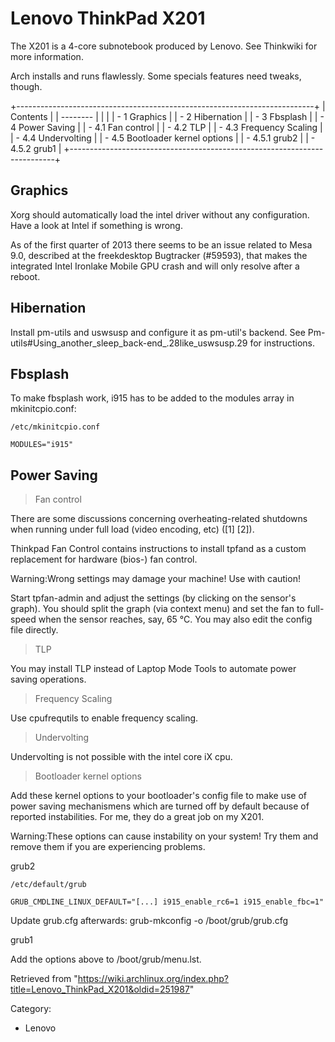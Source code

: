 Lenovo ThinkPad X201
====================

The X201 is a 4-core subnotebook produced by Lenovo. See Thinkwiki for
more information.

Arch installs and runs flawlessly. Some specials features need tweaks,
though.

+--------------------------------------------------------------------------+
| Contents                                                                 |
| --------                                                                 |
|                                                                          |
| -   1 Graphics                                                           |
| -   2 Hibernation                                                        |
| -   3 Fbsplash                                                           |
| -   4 Power Saving                                                       |
|     -   4.1 Fan control                                                  |
|     -   4.2 TLP                                                          |
|     -   4.3 Frequency Scaling                                            |
|     -   4.4 Undervolting                                                 |
|     -   4.5 Bootloader kernel options                                    |
|         -   4.5.1 grub2                                                  |
|         -   4.5.2 grub1                                                  |
+--------------------------------------------------------------------------+

Graphics
--------

Xorg should automatically load the intel driver without any
configuration. Have a look at Intel if something is wrong.

As of the first quarter of 2013 there seems to be an issue related to
Mesa 9.0, described at the freekdesktop Bugtracker (#59593), that makes
the integrated Intel Ironlake Mobile GPU crash and will only resolve
after a reboot.

Hibernation
-----------

Install pm-utils and uswsusp and configure it as pm-util's backend. See
Pm-utils#Using_another_sleep_back-end_.28like_uswsusp.29 for
instructions.

Fbsplash
--------

To make fbsplash work, i915 has to be added to the modules array in
mkinitcpio.conf:

    /etc/mkinitcpio.conf

    MODULES="i915"

Power Saving
------------

> Fan control

There are some discussions concerning overheating-related shutdowns when
running under full load (video encoding, etc) ([1] [2]).

Thinkpad Fan Control contains instructions to install tpfand as a custom
replacement for hardware (bios-) fan control.

Warning:Wrong settings may damage your machine! Use with caution!

Start tpfan-admin and adjust the settings (by clicking on the sensor's
graph). You should split the graph (via context menu) and set the fan to
full-speed when the sensor reaches, say, 65 °C. You may also edit the
config file directly.

> TLP

You may install TLP instead of Laptop Mode Tools to automate power
saving operations.

> Frequency Scaling

Use cpufrequtils to enable frequency scaling.

> Undervolting

Undervolting is not possible with the intel core iX cpu.

> Bootloader kernel options

Add these kernel options to your bootloader's config file to make use of
power saving mechanismens which are turned off by default because of
reported instabilities. For me, they do a great job on my X201.

Warning:These options can cause instability on your system! Try them and
remove them if you are experiencing problems.

grub2

    /etc/default/grub

    GRUB_CMDLINE_LINUX_DEFAULT="[...] i915_enable_rc6=1 i915_enable_fbc=1"

Update grub.cfg afterwards: grub-mkconfig -o /boot/grub/grub.cfg

grub1

Add the options above to /boot/grub/menu.lst.

Retrieved from
"https://wiki.archlinux.org/index.php?title=Lenovo_ThinkPad_X201&oldid=251987"

Category:

-   Lenovo

